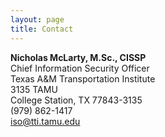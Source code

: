 ```yaml
---
layout: page
title: Contact
---
```


**Nicholas McLarty, M.Sc., CISSP**<br />
Chief Information Security Officer<br />
Texas A&M Transportation Institute<br />
3135 TAMU<br />
College Station, TX 77843-3135<br />
(979) 862-1417<br />
[iso@tti.tamu.edu](mailto:iso@tti.tamu.edu)<br />
